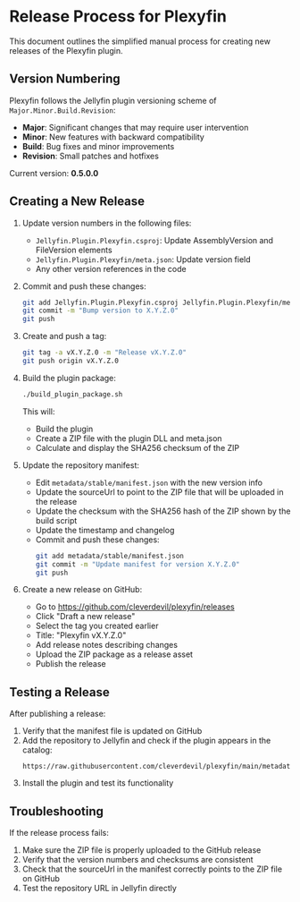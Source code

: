 # Release Process for Plexyfin

This document outlines the simplified manual process for creating new releases of the Plexyfin plugin.

## Version Numbering

Plexyfin follows the Jellyfin plugin versioning scheme of `Major.Minor.Build.Revision`:

- **Major**: Significant changes that may require user intervention
- **Minor**: New features with backward compatibility
- **Build**: Bug fixes and minor improvements
- **Revision**: Small patches and hotfixes

Current version: **0.5.0.0**

## Creating a New Release

1. Update version numbers in the following files:
   - `Jellyfin.Plugin.Plexyfin.csproj`: Update AssemblyVersion and FileVersion elements
   - `Jellyfin.Plugin.Plexyfin/meta.json`: Update version field
   - Any other version references in the code

2. Commit and push these changes:
   ```bash
   git add Jellyfin.Plugin.Plexyfin.csproj Jellyfin.Plugin.Plexyfin/meta.json
   git commit -m "Bump version to X.Y.Z.0"
   git push
   ```

3. Create and push a tag:
   ```bash
   git tag -a vX.Y.Z.0 -m "Release vX.Y.Z.0"
   git push origin vX.Y.Z.0
   ```

4. Build the plugin package:
   ```bash
   ./build_plugin_package.sh
   ```
   This will:
   - Build the plugin
   - Create a ZIP file with the plugin DLL and meta.json
   - Calculate and display the SHA256 checksum of the ZIP

5. Update the repository manifest:
   - Edit `metadata/stable/manifest.json` with the new version info
   - Update the sourceUrl to point to the ZIP file that will be uploaded in the release
   - Update the checksum with the SHA256 hash of the ZIP shown by the build script
   - Update the timestamp and changelog
   - Commit and push these changes:
     ```bash
     git add metadata/stable/manifest.json
     git commit -m "Update manifest for version X.Y.Z.0"
     git push
     ```

6. Create a new release on GitHub:
   - Go to https://github.com/cleverdevil/plexyfin/releases
   - Click "Draft a new release"
   - Select the tag you created earlier
   - Title: "Plexyfin vX.Y.Z.0"
   - Add release notes describing changes
   - Upload the ZIP package as a release asset
   - Publish the release

## Testing a Release

After publishing a release:

1. Verify that the manifest file is updated on GitHub
2. Add the repository to Jellyfin and check if the plugin appears in the catalog:
   ```
   https://raw.githubusercontent.com/cleverdevil/plexyfin/main/metadata/stable/manifest.json
   ```
3. Install the plugin and test its functionality

## Troubleshooting

If the release process fails:

1. Make sure the ZIP file is properly uploaded to the GitHub release
2. Verify that the version numbers and checksums are consistent
3. Check that the sourceUrl in the manifest correctly points to the ZIP file on GitHub
4. Test the repository URL in Jellyfin directly
